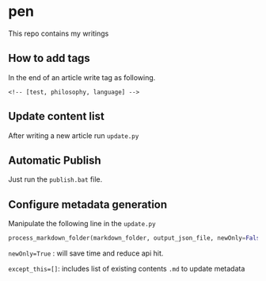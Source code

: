 # pen
This repo contains my writings 

## How to add tags
In the end of an article write tag as following. 
```
<!-- [test, philosophy, language] -->
```

## Update content list 

After writing a new article run `update.py`

## Automatic Publish
Just run the `publish.bat` file. 

## Configure metadata generation
Manipulate the following line in the `update.py`
```python
process_markdown_folder(markdown_folder, output_json_file, newOnly=False, except_this=['kukur.md'])

```

`newOnly=True` : will save time and reduce api hit.

`except_this=[]`: includes list of existing contents `.md` to update metadata
